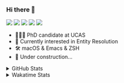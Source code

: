 ### Hi there 👋

[![](https://img.shields.io/badge/-Email-325180?logo=maildotru&logoColor=white&style=flat-square)](mailto:hi@wang.tianshu.me)
[![](https://img.shields.io/badge/-GitHub-black?logo=GitHub&style=flat-square)](https://github.com/tshu-w)
[![](https://img.shields.io/badge/-Telegram-26a5e4?labelColor=fafafa&logo=telegram&style=flat-square)](https://t.me/tshu_w) 
[![](https://img.shields.io/badge/-Twitter-1da1f2?logo=Twitter&logoColor=white&style=flat-square)](https://twitter.com/tshu_w)
[![](https://komarev.com/ghpvc/?username=tshu-w&color=blueviolet&style=flat-square)]()



- 🧑🏻‍🎓 PhD candidate at UCAS
- 🔭 Currently interested in Entity Resolution
- 🛠 macOS & Emacs & ZSH
- 🚧 Under construction...

<details>

<summary>GitHub Stats</summary>

![Tianshu's GitHub stats](https://github-readme-stats.vercel.app/api?username=tshu-w&show_icons=true&theme=buefy&count_private=true)
  
</details>


<details>
  <summary>Wakatime Stats</summary>

  Currently, files accessed by tramp cannot be tracked by wakatime, see https://github.com/wakatime/wakatime-mode/issues/27
  <br>
  
<!--START_SECTION:waka-->
![Code Time](http://img.shields.io/badge/Code%20Time-0-blue)

**I'm an Early 🐤** 

```text
🌞 Morning    53 commits     ███░░░░░░░░░░░░░░░░░░░░░░   14.56% 
🌆 Daytime    166 commits    ███████████░░░░░░░░░░░░░░   45.6% 
🌃 Evening    141 commits    █████████░░░░░░░░░░░░░░░░   38.74% 
🌙 Night      4 commits      ░░░░░░░░░░░░░░░░░░░░░░░░░   1.1%

```
📅 **I'm Most Productive on Monday** 

```text
Monday       92 commits     ██████░░░░░░░░░░░░░░░░░░░   25.27% 
Tuesday      65 commits     ████░░░░░░░░░░░░░░░░░░░░░   17.86% 
Wednesday    44 commits     ███░░░░░░░░░░░░░░░░░░░░░░   12.09% 
Thursday     47 commits     ███░░░░░░░░░░░░░░░░░░░░░░   12.91% 
Friday       42 commits     ███░░░░░░░░░░░░░░░░░░░░░░   11.54% 
Saturday     42 commits     ███░░░░░░░░░░░░░░░░░░░░░░   11.54% 
Sunday       32 commits     ██░░░░░░░░░░░░░░░░░░░░░░░   8.79%

```


📊 **This Week I Spent My Time On** 

```text
💬 Programming Languages: 
Org                      6 hrs 53 mins       █████████████████░░░░░░░░   68.06% 
sh                       2 hrs 55 mins       ███████░░░░░░░░░░░░░░░░░░   28.79% 
Python                   14 mins             ░░░░░░░░░░░░░░░░░░░░░░░░░   2.46% 
Bash                     3 mins              ░░░░░░░░░░░░░░░░░░░░░░░░░   0.52% 
Emacs Lisp               1 min               ░░░░░░░░░░░░░░░░░░░░░░░░░   0.17%

🔥 Editors: 
Emacs                    7 hrs 12 mins       █████████████████░░░░░░░░   71.21% 
Zsh                      2 hrs 55 mins       ███████░░░░░░░░░░░░░░░░░░   28.79%

🐱‍💻 Projects: 
Unknown Project          6 hrs 53 mins       █████████████████░░░░░░░░   68.06% 
Terminal                 2 hrs 39 mins       ██████░░░░░░░░░░░░░░░░░░░   26.23% 
pytorch-lightning        18 mins             ░░░░░░░░░░░░░░░░░░░░░░░░░   3.08% 
ember                    6 mins              ░░░░░░░░░░░░░░░░░░░░░░░░░   0.99% 
sigmod-pc                5 mins              ░░░░░░░░░░░░░░░░░░░░░░░░░   0.82%

💻 Operating System: 
Mac                      9 hrs 49 mins       ████████████████████████░   96.92% 
Linux                    18 mins             ░░░░░░░░░░░░░░░░░░░░░░░░░   3.08%

```

**I Mostly Code in Python** 

```text
Python                   9 repos             ██████████░░░░░░░░░░░░░░░   42.86% 
HTML                     2 repos             ██░░░░░░░░░░░░░░░░░░░░░░░   9.52% 
Emacs Lisp               2 repos             ██░░░░░░░░░░░░░░░░░░░░░░░   9.52% 
JavaScript               2 repos             ██░░░░░░░░░░░░░░░░░░░░░░░   9.52% 
TeX                      2 repos             ██░░░░░░░░░░░░░░░░░░░░░░░   9.52%

```



 Last Updated on 09/05/2022 08:06:27 UTC
<!--END_SECTION:waka-->
</details>

